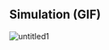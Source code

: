 ## Simulation (GIF)
![untitled1](https://github.com/IamAbdelrahman/Embedded-Systems-Diploma/assets/108472811/f3c7be48-856a-4939-ac62-1de8675d9610)

